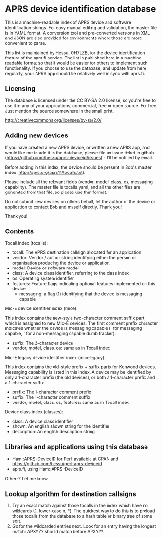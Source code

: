 
APRS device identification database
======================================

This is a machine-readable index of APRS device and software identification
strings.  For easy manual editing and validation, the master file is in YAML
format.  A conversion tool and pre-converted versions in XML and JSON are
also provided for environments where those are more convenient to parse.

This list is maintained by Hessu, OH7LZB, for the device identification
feature of the aprs.fi service.  The list is published here in a
machine-readable format so that it would be easier for others to implement
such functionality.  If you choose to use the database, and update from here
regularly, your APRS app should be relatively well in sync with aprs.fi.


Licensing
------------

The database is licensed under the CC BY-SA 2.0 license, so you're free to
use it in any of your applications, commercial, free or open source.  For
free.  Just mention the source somewhere in the small print.

http://creativecommons.org/licenses/by-sa/2.0/


Adding new devices
---------------------

If you have created a new APRS device, or written a new APRS app, and would
like me to add it in the database, please file an issue ticket in github
(https://github.com/hessu/aprs-deviceid/issues) - I'll be notified by email.

Before adding in this index, the device should be present in Bob's master
index (http://aprs.org/aprs11/tocalls.txt).

Please include all the relevant fields (vendor, model, class, os, messaging
capability). The master file is tocalls.yaml, and all the other files
are generated from that file, so please use that format.

Do not submit new devices on others behalf, let the author of the device or
application to contact Bob and myself directly. Thank you!

Thank you!


Contents
----------

Tocall index (tocalls):

* tocall: The APRS destination callsign allocated for an application
* vendor: Vendor / author string identifying either the person or organisation
  producing the device or application.
* model: Device or software model
* class: A device class identifier, referring to the class index
* os: Operating system identifier
* features: Feature flags indicating optional features implemented on this device
   * messaging: a flag (1) identifying that the device is messaging capable

Mic-E device identifier index (mice):

This index contains the new-style two-character comment suffix part, which
is assigned to new Mic-E devices.  The first comment prefix character
indicates whether the device is messaging capable (` for messaging capable,
' for a non-messaging capable dumb tracker).

* suffix: The 2-character device
* vendor, model, class, os: same as in Tocall index

Mic-E legacy device identifier index (micelegacy):

This index contains the old-style prefix + suffix parts for Kenwood devices.
Messaging capability is listed in this index. A device may be identified by
only a 1-character prefix (the old devices), or both a 1-character prefix
and a 1-character suffix.

* prefix: The 1-character comment prefix
* suffix: The 1-character comment suffix
* vendor, model, class, os, features: same as in Tocall index

Device class index (classes):

* class: A device class identifier
* shown: An english shown string for the identifier
* description: An english description string


Libraries and applications using this database
-------------------------------------------------

* Ham::APRS::DeviceID for Perl, available at CPAN and
  https://github.com/hessu/perl-aprs-deviceid
* aprs.fi, using Ham::APRS::DeviceID

Others? Let me know.


Lookup algorithm for destination callsigns
---------------------------------------------

1. Try an exact match against those tocalls in the index which have no
   wildcards (?, lower-case n, *). The quickest way to do this is to
   preload those tocalls from the database to a hash table or binary
   tree of some sort.
2. Go for the wildcarded entries next. Look for an entry having the
   longest match: APXYZ? should match before APXY??.

